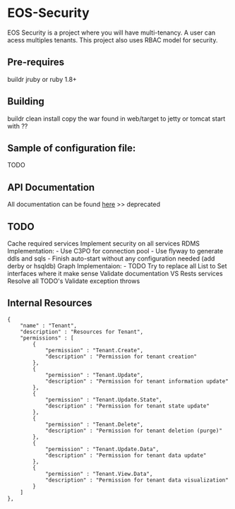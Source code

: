 # EOS-Security
EOS Security is a project where you will have multi-tenancy. A user can acess multiples tenants.
This project also uses RBAC model for security.

## Pre-requires
  buildr
  jruby or ruby 1.8+

## Building
  buildr clean install
  copy the war found in web/target to jetty or tomcat
  start with ??

## Sample of configuration file:
  TODO

## API Documentation
All documentation can be found [here](http://docs.eossecurity.apiary.io/ "EOS Security API Documentation") >> deprecated 

## TODO
  Cache required services
  Implement security on all services
  RDMS Implementation:
  	- Use C3PO for connection pool
  	- Use flyway to generate ddls and sqls
  	- Finish auto-start without any configuration needed (add derby or hsqldb)
  Graph Implementaion:
	- TODO
  Try to replace all List to Set interfaces where it make sense
  Validate documentation VS Rests services
  Resolve all TODO's
  Validate exception throws


## Internal Resources 
	{
		"name" : "Tenant",
		"description" : "Resources for Tenant",
		"permissions" : [
			{
				"permission" : "Tenant.Create",
				"description" : "Permission for tenant creation"
			},
			{
				"permission" : "Tenant.Update",
				"description" : "Permission for tenant information update"
			},
			{
				"permission" : "Tenant.Update.State",
				"description" : "Permission for tenant state update"
			},
			{
				"permission" : "Tenant.Delete",
				"description" : "Permission for tenant deletion (purge)"
			},
			{
				"permission" : "Tenant.Update.Data",
				"description" : "Permission for tenant data update"
			},
			{
				"permission" : "Tenant.View.Data",
				"description" : "Permission for tenant data visualization"
			}
		]
	},

